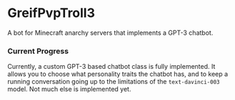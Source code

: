 # GreifPvpTroll3
 A bot for Minecraft anarchy servers that implements a GPT-3 chatbot.

### Current Progress
 Currently, a custom GPT-3 based chatbot class is fully implemented. It allows you to choose what personality traits the chatbot has, and to keep a running conversation going up to the limitations of the `text-davinci-003` model. Not much else is implemented yet.
